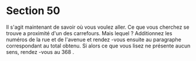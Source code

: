 # Section 50

Il s'agit maintenant de savoir où vous voulez aller. Ce que vous cherchez se trouve a
proximité d'un des carrefours. Mais lequel ? Additionnez les numéros de la rue et de
l'avenue et rendez -vous ensuite au paragraphe correspondant au total obtenu. Si alors ce
que vous lisez ne présente aucun sens, rendez -vous au  368 .